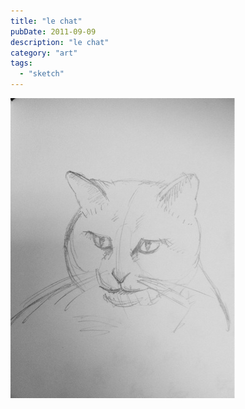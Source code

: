 ```yaml
---
title: "le chat"
pubDate: 2011-09-09
description: "le chat"
category: "art"
tags:
  - "sketch"
---
```


![](blogger-image--1209870289.jpg)
